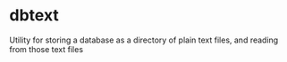 # dbtext
Utility for storing a database as a directory of plain text files, and reading from those text files
